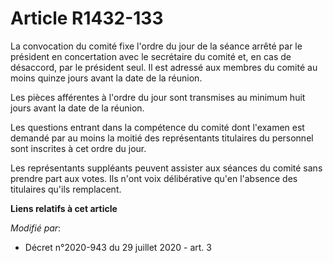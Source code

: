 # Article R1432-133

La convocation du comité fixe l'ordre du jour de la séance arrêté par le président en concertation avec le secrétaire du
comité et, en cas de désaccord, par le président seul. Il est adressé aux membres du comité au moins quinze jours avant la
date de la réunion.

Les pièces afférentes à l'ordre du jour sont transmises au minimum huit jours avant la date de la réunion.

Les questions entrant dans la compétence du comité dont l'examen est demandé par au moins la moitié des représentants
titulaires du personnel sont inscrites à cet ordre du jour.

Les représentants suppléants peuvent assister aux séances du comité sans prendre part aux votes. Ils n'ont voix délibérative
qu'en l'absence des titulaires qu'ils remplacent.

**Liens relatifs à cet article**

_Modifié par_:

  - Décret n°2020-943 du 29 juillet 2020 - art. 3
